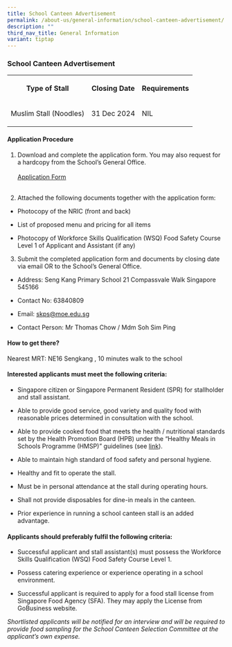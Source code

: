 ```yaml
---
title: School Canteen Advertisement
permalink: /about-us/general-information/school-canteen-advertisement/
description: ""
third_nav_title: General Information
variant: tiptap
---
```

<h3><strong>School Canteen Advertisement</strong></h3>
<table style="minWidth: 75px">
<colgroup>
<col>
<col>
<col>
</colgroup>
<tbody>
<tr>
<th rowspan="1" colspan="1">
<p>Type of Stall</p>
</th>
<th rowspan="1" colspan="1">
<p>Closing Date</p>
</th>
<th rowspan="1" colspan="1">
<p>Requirements</p>
</th>
</tr>
<tr>
<td rowspan="1" colspan="1">
<p>Muslim Stall (Noodles)</p>
</td>
<td rowspan="1" colspan="1">
<p>31 Dec 2024</p>
</td>
<td rowspan="1" colspan="1">
<p>NIL</p>
</td>
</tr>
</tbody>
</table>
<h4><strong>Application Procedure</strong></h4>
<ol>
<li>
<p>Download and complete the application form. You may also request for a
hardcopy from the School’s General Office.
<br>
<br><a href="/files/application%20for%20canteen%20stall%20in%20existing%20school.pdf" rel="noopener noreferrer nofollow" target="_blank">Application Form</a> 
<br>
<br>
</p>
</li>
<li>
<p>Attached the following documents together with the application form:</p>
</li>
</ol>
<ul data-tight="true" class="tight">
<li>
<p>Photocopy of the NRIC (front and back)</p>
</li>
<li>
<p>List of proposed menu and pricing for all items</p>
</li>
<li>
<p>Photocopy of Workforce Skills Qualification (WSQ) Food Safety Course Level
1 of Applicant and Assistant (if any)</p>
</li>
</ul>
<ol start="3" data-tight="true" class="tight">
<li>
<p>Submit the completed application form and documents by closing date via
email OR to the School’s General Office.</p>
</li>
</ol>
<ul data-tight="true" class="tight">
<li>
<p>Address: Seng Kang Primary School 21 Compassvale Walk Singapore 545166</p>
</li>
<li>
<p>Contact No: 63840809</p>
</li>
<li>
<p>Email: <a href="mailto:skps@moe.edu.sg" rel="noopener noreferrer nofollow" target="_blank">skps@moe.edu.sg</a>
</p>
</li>
<li>
<p>Contact Person: Mr Thomas Chow / Mdm Soh Sim Ping</p>
</li>
</ul>
<h4><strong>How to get there?</strong></h4>
<p>Nearest MRT: NE16 Sengkang , 10 minutes walk to the school</p>
<h4><strong>Interested applicants must meet the following criteria:</strong></h4>
<ul data-tight="true" class="tight">
<li>
<p>Singapore citizen or Singapore Permanent Resident (SPR) for stallholder
and stall assistant.</p>
</li>
<li>
<p>Able to provide good service, good variety and quality food with reasonable
prices determined in consultation with the school.</p>
</li>
<li>
<p>Able to provide cooked food that meets the health / nutritional standards
set by the Health Promotion Board (HPB) under the “Healthy Meals in Schools
Programme (HMSP)” guidelines (see <a href="https://www.hpb.gov.sg/schools/school-programmes/healthy-meals-in-schools-programme" rel="noopener noreferrer nofollow" target="_blank">link</a>).</p>
</li>
<li>
<p>Able to maintain high standard of food safety and personal hygiene.</p>
</li>
<li>
<p>Healthy and fit to operate the stall.</p>
</li>
<li>
<p>Must be in personal attendance at the stall during operating hours.</p>
</li>
<li>
<p>Shall not provide disposables for dine-in meals in the canteen.</p>
</li>
<li>
<p>Prior experience in running a school canteen stall is an added advantage.</p>
</li>
</ul>
<h4><strong>Applicants should preferably fulfil the following criteria:</strong></h4>
<ul data-tight="true" class="tight">
<li>
<p>Successful applicant and stall assistant(s) must possess the Workforce
Skills Qualification (WSQ) Food Safety Course Level 1.</p>
</li>
<li>
<p>Possess catering experience or experience operating in a school environment.</p>
</li>
<li>
<p>Successful applicant is required to apply for a food stall license from
Singapore Food Agency (SFA). They may apply the License from GoBusiness
website.</p>
</li>
</ul>
<p><em>Shortlisted applicants will be notified for an interview and will be required to provide food sampling for the School Canteen Selection Committee at the applicant’s own expense.</em>
</p>